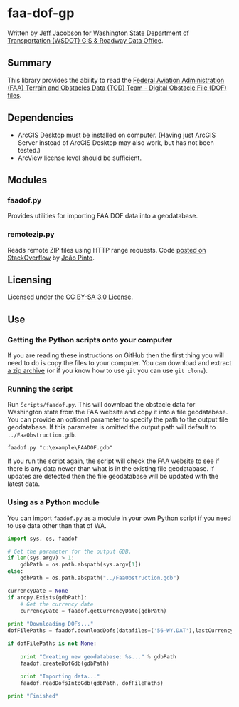 faa-dof-gp
==========

Written by [Jeff Jacobson](https://github.com/JeffJacobson) for [Washington State Department of Transportation (WSDOT) GIS & Roadway Data Office](http://www.wsdot.wa.gov/mapsdata/grdo_home.htm).


## Summary ##

This library provides the ability to read the [Federal Aviation Administration (FAA) Terrain and Obstacles Data (TOD) Team - Digital Obstacle File (DOF) files](http://tod.faa.gov/tod/public/TOD_DOF.html).

## Dependencies ##

* ArcGIS Desktop must be installed on computer.  (Having just ArcGIS Server instead of ArcGIS Desktop may also work, but has not been tested.)
* ArcView license level should be sufficient.

## Modules ##

### faadof.py ###
Provides utilities for importing FAA DOF data into a geodatabase.

### remotezip.py ###
Reads remote ZIP files using HTTP range requests.
Code [posted on StackOverflow](http://stackoverflow.com/a/7843535) by [João Pinto](http://stackoverflow.com/users/401041/joao-pinto).

## Licensing ##
Licensed under the [CC BY-SA 3.0 License](http://creativecommons.org/licenses/by-sa/3.0/).

## Use ##

### Getting the Python scripts onto your computer ###
If you are reading these instructions on GitHub then the first thing you will need to do is copy the files to your computer.  You can download and extract [a zip archive](https://github.com/WSDOT-GIS/faa-dof-gp/zipball/master) (or if you know how to use `git` you can use `git clone`).

### Running the script ###
Run `Scripts/faadof.py`.  This will download the obstacle data for Washington state from the FAA website and copy it into a file geodatabase.  You can provide an optional parameter to specify the path to the output file geodatabase.  If this parameter is omitted the output path will default to `../FaaObstruction.gdb`.

    faadof.py "c:\example\FAADOF.gdb"

If you run the script again, the script will check the FAA website to see if there is any data newer than what is in the existing file geodatabase.  If updates are detected then the file geodatabase will be updated with the latest data.

### Using as a Python module ###
You can import `faadof.py` as a module in your own Python script if you need to use data other than that of WA.

```python
import sys, os, faadof

# Get the parameter for the output GDB.
if len(sys.argv) > 1:
	gdbPath = os.path.abspath(sys.argv[1])
else:
	gdbPath = os.path.abspath("../FaaObstruction.gdb")

currencyDate = None
if arcpy.Exists(gdbPath):
	# Get the currency date
	currencyDate = faadof.getCurrencyDate(gdbPath)
	
print "Downloading DOFs..."
dofFilePaths = faadof.downloadDofs(datafiles=('56-WY.DAT'),lastCurrencyDate=currencyDate);

if dofFilePaths is not None:
	
	print "Creating new geodatabase: %s..." % gdbPath
	faadof.createDofGdb(gdbPath)
	
	print "Importing data..."
	faadof.readDofsIntoGdb(gdbPath, dofFilePaths)

print "Finished"
```